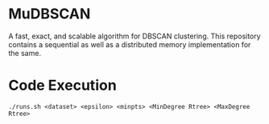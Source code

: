 # MuDBSCAN
A fast, exact, and scalable algorithm for DBSCAN clustering. This repository contains a sequential as well as a distributed memory implementation for the same.

# Code Execution
```shell
./runs.sh <dataset> <epsilon> <minpts> <MinDegree Rtree> <MaxDegree Rtree>
```
